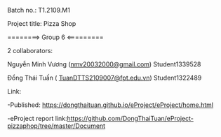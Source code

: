 Batch no.: T1.2109.M1

Project title: Pizza Shop

========> Group 6 <=========

2 collaborators:

Nguyễn Minh Vương (nmv20032000@gmail.com) Student1339528

Đổng Thái Tuấn ( TuanDTTS2109007@fpt.edu.vn) Student1322489

Link:

-Published: https://dongthaituan.github.io/eProject/eProject/home.html

-eProject report link:https://github.com/DongThaiTuan/eProject-pizzaphop/tree/master/Document
